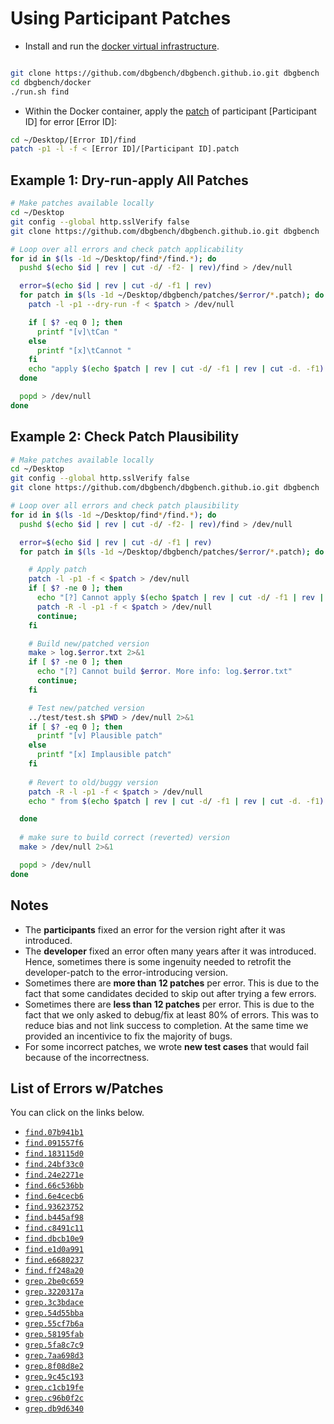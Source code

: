 # Using Participant Patches
* Install and run the [docker virtual infrastructure](../docker/).
```bash

git clone https://github.com/dbgbench/dbgbench.github.io.git dbgbench
cd dbgbench/docker
./run.sh find
```
* Within the Docker container, apply the [patch](#list-of-errors-wpatches) of participant [Participant ID] for error [Error ID]:
```bash
cd ~/Desktop/[Error ID]/find
patch -p1 -l -f < [Error ID]/[Participant ID].patch
```

## Example 1: Dry-run-apply All Patches

```bash
# Make patches available locally
cd ~/Desktop
git config --global http.sslVerify false
git clone https://github.com/dbgbench/dbgbench.github.io.git dbgbench

# Loop over all errors and check patch applicability
for id in $(ls -1d ~/Desktop/find*/find.*); do
  pushd $(echo $id | rev | cut -d/ -f2- | rev)/find > /dev/null

  error=$(echo $id | rev | cut -d/ -f1 | rev)
  for patch in $(ls -1d ~/Desktop/dbgbench/patches/$error/*.patch); do 
    patch -l -p1 --dry-run -f < $patch > /dev/null

    if [ $? -eq 0 ]; then
      printf "[v]\tCan "
    else
      printf "[x]\tCannot "
    fi
    echo "apply $(echo $patch | rev | cut -d/ -f1 | rev | cut -d. -f1)'s patch to $error ($(echo $id | rev | cut -d/ -f2 | rev))"
  done

  popd > /dev/null
done
```

## Example 2: Check Patch Plausibility
```bash
# Make patches available locally
cd ~/Desktop
git config --global http.sslVerify false
git clone https://github.com/dbgbench/dbgbench.github.io.git dbgbench

# Loop over all errors and check patch plausibility
for id in $(ls -1d ~/Desktop/find*/find.*); do
  pushd $(echo $id | rev | cut -d/ -f2- | rev)/find > /dev/null

  error=$(echo $id | rev | cut -d/ -f1 | rev)
  for patch in $(ls -1d ~/Desktop/dbgbench/patches/$error/*.patch); do

    # Apply patch
    patch -l -p1 -f < $patch > /dev/null
    if [ $? -ne 0 ]; then
      echo "[?] Cannot apply $(echo $patch | rev | cut -d/ -f1 | rev | cut -d. -f1)'s patch to $error ($(echo $id | rev | cut -d/ -f2 | rev))."
      patch -R -l -p1 -f < $patch > /dev/null
      continue;
    fi

    # Build new/patched version
    make > log.$error.txt 2>&1
    if [ $? -ne 0 ]; then
      echo "[?] Cannot build $error. More info: log.$error.txt"
      continue;
    fi

    # Test new/patched version
    ../test/test.sh $PWD > /dev/null 2>&1
    if [ $? -eq 0 ]; then
      printf "[v] Plausible patch"
    else
      printf "[x] Implausible patch"
    fi
    
    # Revert to old/buggy version
    patch -R -l -p1 -f < $patch > /dev/null
    echo " from $(echo $patch | rev | cut -d/ -f1 | rev | cut -d. -f1) for $error ($(echo $id | rev | cut -d/ -f2 | rev))"

  done
  
  # make sure to build correct (reverted) version
  make > /dev/null 2>&1

  popd > /dev/null
done
```

## Notes
* The **participants** fixed an error for the version right after it was introduced.
* The **developer** fixed an error often many years after it was introduced. Hence, sometimes there is some ingenuity needed to retrofit the developer-patch to the error-introducing version.
* Sometimes there are **more than 12 patches** per error. This is due to the fact that some candidates decided to skip out after trying a few errors.
* Sometimes there are **less than 12 patches** per error. This is due to the fact that we only asked to debug/fix at least 80% of errors. This was to reduce bias and not link success to completion. At the same time we provided an incentivice to fix the majority of bugs.
* For some incorrect patches, we wrote **new test cases** that would fail because of the incorrectness.

## List of Errors w/Patches
You can click on the links below.
* [`find.07b941b1`](find.07b941b1)
* [`find.091557f6`](find.091557f6)
* [`find.183115d0`](find.183115d0)
* [`find.24bf33c0`](find.24bf33c0)
* [`find.24e2271e`](find.24e2271e)
* [`find.66c536bb`](find.66c536bb)
* [`find.6e4cecb6`](find.6e4cecb6)
* [`find.93623752`](find.93623752)
* [`find.b445af98`](find.b445af98)
* [`find.c8491c11`](find.c8491c11)
* [`find.dbcb10e9`](find.dbcb10e9)
* [`find.e1d0a991`](find.e1d0a991)
* [`find.e6680237`](find.e6680237)
* [`find.ff248a20`](find.ff248a20)
* [`grep.2be0c659`](grep.2be0c659)
* [`grep.3220317a`](grep.3220317a)
* [`grep.3c3bdace`](grep.3c3bdace)
* [`grep.54d55bba`](grep.54d55bba)
* [`grep.55cf7b6a`](grep.55cf7b6a)
* [`grep.58195fab`](grep.58195fab)
* [`grep.5fa8c7c9`](grep.5fa8c7c9)
* [`grep.7aa698d3`](grep.7aa698d3)
* [`grep.8f08d8e2`](grep.8f08d8e2)
* [`grep.9c45c193`](grep.9c45c193)
* [`grep.c1cb19fe`](grep.c1cb19fe)
* [`grep.c96b0f2c`](grep.c96b0f2c)
* [`grep.db9d6340`](grep.db9d6340)
